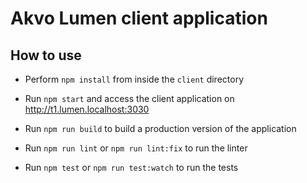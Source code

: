 # Akvo Lumen client application

## How to use

* Perform `npm install` from inside the `client` directory

* Run `npm start` and access the client application on http://t1.lumen.localhost:3030

* Run `npm run build` to build a production version of the application

* Run `npm run lint` or `npm run lint:fix` to run the linter

* Run `npm test` or `npm run test:watch` to run the tests
